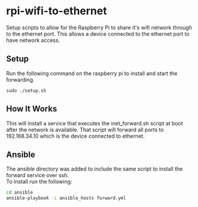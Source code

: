 # rpi-wifi-to-ethernet
Setup scripts to allow for the Raspberry Pi to share it's wifi network through to the ethernet port. This allows a device connected to the ethernet port to have network access.
## Setup
Run the following command on the raspberry pi to install and start the forwarding.  
```
sudo ./setup.sh
```
## How It Works
This will install a service that executes the inet_forward.sh script at boot after the network is available. That script will forward all ports to 192.168.34.10 which is the device connected to ethernet.

## Ansible
The ansible directory was added to include the same script to install the forward service over ssh.  
To install run the following:  
```bash
cd ansible
ansible-playbook -i ansible_hosts forward.yml
```